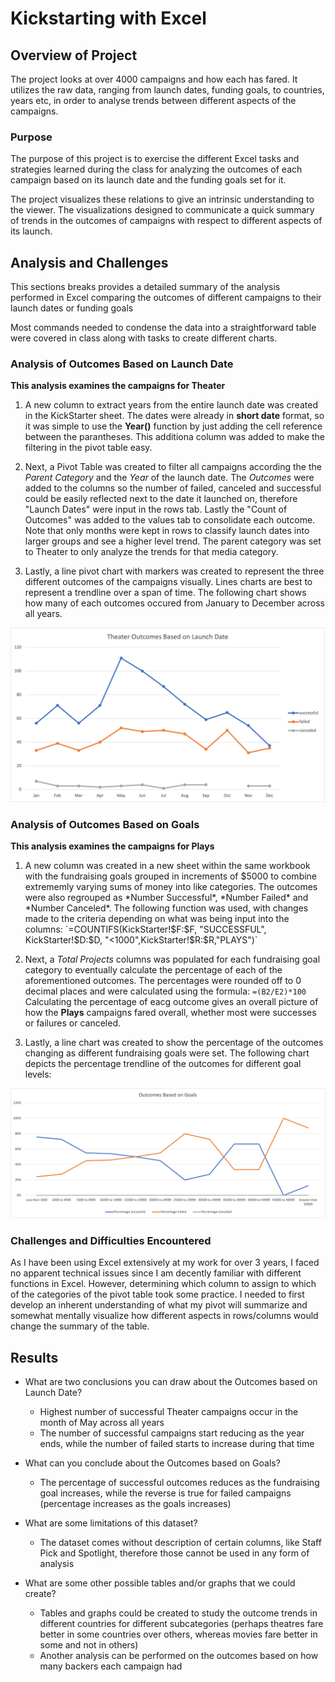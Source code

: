 # Kickstarting with Excel

## Overview of Project
The project looks at over 4000 campaigns and how each has fared. It utilizes the raw data, ranging from launch dates, funding goals, to countries, years etc, in order to analyse trends between different aspects of the campaigns. 
### Purpose
The purpose of this project is to exercise the different Excel tasks and strategies learned during the class for analyzing the outcomes of each campaign based on its launch date and the funding goals set for it. 

The project visualizes these relations to give an intrinsic understanding to the viewer. The visualizations designed to communicate a quick summary of trends in the outcomes of campaigns with respect to different aspects of its launch. 
## Analysis and Challenges
This sections breaks provides a detailed summary of the analysis performed in Excel comparing the outcomes of different campaigns to their launch dates or funding goals

Most commands needed to condense the data into a straightforward table were covered in class along with tasks to create different charts.
### Analysis of Outcomes Based on Launch Date

**This analysis examines the campaigns for Theater**

1. A new column to extract years from the entire launch date was created in the KickStarter sheet. The dates were already in **short date** format, so it was simple to use the **Year()** function by just adding the cell reference between the parantheses. This additiona column was added to make the filtering in the pivot table easy.

2. Next, a Pivot Table was created to filter all campaigns according the the *Parent Category* and the *Year* of the launch date. The *Outcomes* were added to the columns so the number of failed, canceled and successful could be easily reflected next to the date it launched on, therefore "Launch Dates" were input in the rows tab. Lastly the "Count of Outcomes" was added to the values tab to consolidate each outcome. Note that only months were kept in rows to classify launch dates into larger groups and see a higher level trend. The parent category was set to Theater to only analyze the trends for that media category.

3. Lastly, a line pivot chart with markers was created to represent the three different outcomes of the campaigns visually. Lines charts are best to represent a trendline over a span of time. The following chart shows how many of each outcomes occured from January to December across all years. 

![Theater Outcomes by Launch Dates ](/Resources/Theater_Outcomes_vs_Launch.png)

### Analysis of Outcomes Based on Goals

**This analysis examines the campaigns for Plays**

1. A new column was created in a new sheet within the same workbook with the fundraising goals grouped in increments of $5000 to combine extrememly varying sums of money into like categories. The outcomes were also regrouped as *Number Successful*, *Number Failed* and *Number Canceled*. The following function was used, with changes made to the criteria depending on what was being input into the columns: 
`=COUNTIFS(KickStarter!$F:$F, "SUCCESSFUL", KickStarter!$D:$D, "<1000",KickStarter!$R:$R,"PLAYS")`

2. Next, a *Total Projects* columns was populated for each fundraising goal category to eventually calculate the percentage of each of the aforementioned outcomes. The percentages were rounded off to 0 decimal places and were calculated using the formula: 
`=(B2/E2)*100`
Calculating the percentage of eacg outcome gives an overall picture of how the **Plays** campaigns fared overall, whether most were successes or failures or canceled. 

3. Lastly, a line chart was created to show the percentage of the outcomes changing as different fundraising goals were set. The following chart depicts the percentage trendline of the outcomes for different goal levels:

![Outcomes Based on Fundraising Goals](/Resources/Outcomes_vs_Goals.png)

### Challenges and Difficulties Encountered
As I have been using Excel extensively at my work for over 3 years, I faced no apparent technical issues since I am decently familiar with different functions in Excel. However, determining which column to assign to which of the categories of the pivot table took some practice. I needed to first develop an inherent understanding of what my pivot will summarize and somewhat mentally visualize how different aspects in rows/columns would change the summary of the table. 

## Results

- What are two conclusions you can draw about the Outcomes based on Launch Date?
    - Highest number of successful Theater campaigns occur in the month of May across all years
    - The number of successful campaigns start reducing as the year ends, while the number of failed starts to increase during that time

- What can you conclude about the Outcomes based on Goals?
    - The percentage of successful outcomes reduces as the fundraising goal increases, while the reverse is true for failed campaigns (percentage increases as the goals increases)

- What are some limitations of this dataset?
    - The dataset comes without description of certain columns, like Staff Pick and Spotlight, therefore those cannot be used in any form of analysis

- What are some other possible tables and/or graphs that we could create?
    - Tables and graphs could be created to study the outcome trends in different countries for different subcategories (perhaps theatres fare better in some countries over others, whereas movies fare better in some and not in others)
    - Another analysis can be performed on the outcomes based on how many backers each campaign had